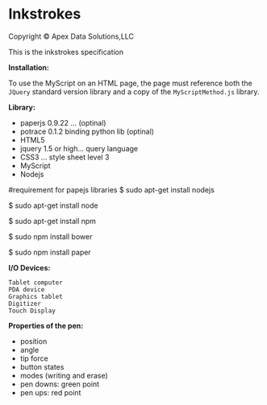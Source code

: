 
# Inkstrokes
Copyright &copy; Apex Data Solutions,LLC

This is the inkstrokes specification

**Installation:**

To use the MyScript on an HTML page, the page must reference both the `JQuery` standard version library and a copy of the `MyScriptMethod.js` library.

**Library:**

- paperjs 0.9.22 ... (optinal)
- potrace 0.1.2 binding python lib (optinal)
- HTML5 
- jquery 1.5 or high... query language
- CSS3 ... style sheet level 3
- MyScript
- Nodejs

#requirement for papejs libraries
$ sudo apt-get install nodejs

$ sudo apt-get install node

$ sudo apt-get install npm

$ sudo npm install bower

$ sudo npm install paper

**I/O Devices:**

    Tablet computer 
    PDA device
    Graphics tablet
    Digitizer
    Touch Display 

**Properties of the pen:**

- position
- angle
- tip force
- button states
- modes (writing and erase)
- pen downs: green point
- pen ups: red point